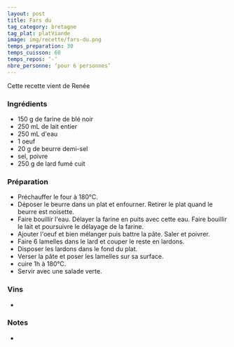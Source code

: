 ```yaml
---
layout: post
title: Fars du
tag_category: bretagne
tag_plat: platViande
image: img/recette/fars-du.png
temps_preparation: 30
temps_cuisson: 60
temps_repos: ‘-‘
nbre_personne: ‘pour 6 personnes’
---
```


Cette recette vient de Renée

### Ingrédients
* 150 g de farine de blé noir
* 250 mL de lait entier
* 250 mL d'eau
* 1 oeuf
* 20 g de beurre demi-sel
* sel, poivre
* 250 g de lard fumé cuit

### Préparation
* Préchauffer le four à 180°C.
* Déposer le beurre dans un plat et enfourner. Retirer le plat quand le beurre est noisette.
* Faire bouillir l'eau. Délayer la farine en puits avec cette eau. Faire bouillir le lait et poursuivre le délayage de la farine.
* Ajouter l'oeuf et bien mélanger puis battre la pâte. Saler et poivrer.
* Faire 6 lamelles dans le lard et couper le reste en lardons.
* Disposer les lardons dans le fond du plat.
* Verser la pâte et poser les lamelles sur sa surface.
* cuire 1h à 180°C.
* Servir avec une salade verte.

### Vins
* 

### Notes
*
